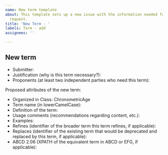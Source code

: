```yaml
---
name: New term template
about: This template sets up a new issue with the information needed for a new term
  request.
title: 'New Term - '
labels: Term - add
assignees: ''

---
```


## New term

* Submitter:
* Justification (why is this term necessary?):
* Proponents (at least two independent parties who need this term):

Proposed attributes of the new term:

* Organized in Class: ChronometricAge
* Term name (in lowerCamelCase):
* Definition of the term:
* Usage comments (recommendations regarding content, etc.):
* Examples: 
* Refines (identifier of the broader term this term refines, if applicable):
* Replaces (identifier of the existing term that would be deprecated and replaced by this term, if applicable):
* ABCD 2.06 (XPATH of the equivalent term in ABCD or EFG, if applicable):
